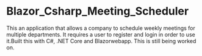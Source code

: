 # Blazor_Csharp_Meeting_Scheduler

This an application that allows a company to schedule weekly
meetings for multiple departments. It requires a user to register
and login in order to use it.Built this with C#, .NET Core and Blazorwebapp.
This is still being worked on. 

